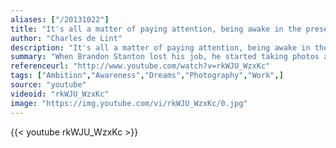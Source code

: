 ```yaml
---
aliases: ["/20131022"]
title: "It's all a matter of paying attention, being awake in the present moment, and not expecting a huge payoff. The magic in this world seems to work in whispers and small kindnesses."
author: "Charles de Lint"
description: "It's all a matter of paying attention, being awake in the present moment, and not expecting a huge payoff. The magic in this world seems to work in whispers and small kindnesses. - Charles de Lint quotes from GetInspired365.com"
summary: "When Brandon Stanton lost his job, he started taking photos and became an Internet sensation. In this video he talks about his journey and how he took an idea into a multi million pound project."
referenceurl: "http://www.youtube.com/watch?v=rkWJU_WzxKc"
tags: ["Ambition","Awareness","Dreams","Photography","Work",]
source: "youtube"
videoid: "rkWJU_WzxKc"
image: "https://img.youtube.com/vi/rkWJU_WzxKc/0.jpg"
---
```


{{< youtube rkWJU_WzxKc >}}

